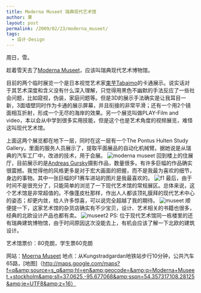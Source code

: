 ```yaml
---
title: Moderna Museet 瑞典现代艺术馆
author: 果
layout: post
permalink: /2009/02/23/moderna_museet/
tags:
  - 设计·Design
---
```

周日，雪。

趁着雪天去了[Moderna Museet](http://www.modernamuseet.se/)，应该叫瑞典现代艺术博物馆。

目前的两个临时展览一个是日本视觉艺术家[束芋Tabaimo](http://ja.wikipedia.org/wiki/%E6%9D%9F%E8%8A%8B)的卡通展示。说实话对于其艺术深度和含义没有什么深入理解，只觉得用黑色不幽默的手法反应了一些社会问题，比如窥视，伪装，家庭问题等。但是3D的展示手法确实是让我耳目一新，3面墙壁同时作为卡通的展示屏幕，并且衔接的非常平滑；还有一个用2个镜面相互折射，形成一个无尽的海岸的效果。另一个展览叫做PLAY-Film and video，本以会从中学到很多实用技能，但是这个也是艺术角度的视频展览，难怪这叫现代艺术馆。

上面这两个展览都在地下一层，同时在这一层有一个The Pontus Hulten Study Gallery，里面的服务人员展示了，提取平面展品的自动化机械臂。据她说是从瑞典的汽车工厂中，改进的技术，用于会展。
![moderna museet](http://lh5.ggpht.com/_8QVjn5bCEU4/SaLaqFAKNCI/AAAAAAAAVrc/9rOYc6a0-RE/s400/DSC_4596.jpg)
回到楼上的住展厅，目前展示的是[Andreas Gursky](http://en.wikipedia.org/wiki/Andreas_Gursky)摄影作品，数量很多。有许多巨幅的作品确实很震撼。我觉得他的风格更多是对于宏大画面的把握，而不是我最为喜欢的细节，身边的事物。其中一张巨幅的F1赛车进站的图片是我最喜欢的。
![f1](http://lh4.ggpht.com/_8QVjn5bCEU4/SaLasP7NfEI/AAAAAAAAVsM/88dWwIHA98I/s800/page0_blog_entry58_1.jpg)
最后，由于时间不是很充分了，只能简单的浏览了一下现代艺术馆的常规展区。总体来说，这个艺术馆是非常超值的。不像蓬皮杜那样，作出人人都该顶礼膜拜的现代艺术中心的姿态；却更内敛，给人许多惊喜，可以说完全超越了我的期待。
![museet](http://lh4.ggpht.com/_8QVjn5bCEU4/SaLarUqg8oI/AAAAAAAAVr0/A275QgYmeFE/s400/DSC_4604.jpg)
顺便提一下，这家艺术馆的杂货店确实有不少宝贝，设计、艺术相关的书籍也很多，经典的北欧设计产品也都有卖。
![museet2](http://lh5.ggpht.com/_8QVjn5bCEU4/SaLaqorIKqI/AAAAAAAAVrs/3S1fZo_CEoo/s400/DSC_4599.jpg)
PS: 位于现代艺术馆同一栋楼里的还有瑞典建筑博物馆，由于时间原因这次没能去上，有机会应该了解一下北欧的建筑设计。

艺术馆票价：80克朗，学生票60克朗

网站：[Moerna Museet](http://www.modernamuseet.se)
地点：从Kungstradgardan地铁站步行10分钟，公共汽车65路，[地图]（http://maps.google.com/maps?f=q&amp;source=s_q&amp;hl=en&amp;geocode=&amp;q=Moderna+Museet,+stockholm&amp;sll=37.0625,-95.677068&amp;sspn=54.357317,108.28125&amp;ie=UTF8&amp;z=16）

